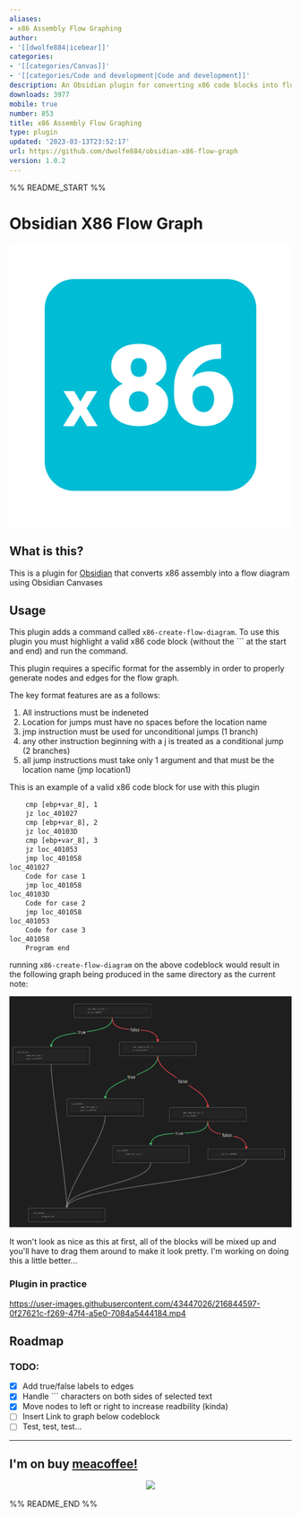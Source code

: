 ```yaml
---
aliases:
- x86 Assembly Flow Graphing
author:
- '[[dwolfe884|icebear]]'
categories:
- '[[categories/Canvas]]'
- '[[categories/Code and development|Code and development]]'
description: An Obsidian plugin for converting x86 code blocks into flow graphs
downloads: 3977
mobile: true
number: 853
title: x86 Assembly Flow Graphing
type: plugin
updated: '2023-03-13T23:52:17'
url: https://github.com/dwolfe884/obsidian-x86-flow-graph
version: 1.0.2
---
```


%% README_START %%

# Obsidian X86 Flow Graph

![Obsidian File Color Banner](https://raw.githubusercontent.com/dwolfe884/obsidian-x86-flow-graph/HEAD/docs/images/x86.png)

## What is this?

This is a plugin for [Obsidian](https://obsidian.md) that converts x86 assembly into a flow diagram using Obsidian Canvases

## Usage

This plugin adds a command called `x86-create-flow-diagram`. To use this plugin you must highlight a valid x86 code block (without the \`\`\` at the start and end) and run the command.

This plugin requires a specific format for the assembly in order to properly generate nodes and edges for the flow graph.

The key format features are as a follows:
  
  1. All instructions must be indeneted
  2. Location for jumps must have no spaces before the location name
  3. jmp instruction must be used for unconditional jumps (1 branch)
  4. any other instruction beginning with a j is treated as a conditional jump (2 branches)
  5. all jump instructions must take only 1 argument and that must be the location name (jmp location1)

This is an example of a valid x86 code block for use with this plugin

```x86
	cmp [ebp+var_8], 1
	jz loc_401027
	cmp [ebp+var_8], 2
	jz loc_40103D
	cmp [ebp+var_8], 3
	jz loc_401053
	jmp loc_401058
loc_401027
	Code for case 1
	jmp loc_401058
loc_40103D
	Code for case 2
	jmp loc_401058
loc_401053
	Code for case 3
loc_401058
	Program end
```

running `x86-create-flow-diagram` on the above codeblock would result in the following graph being produced in the same directory as the current note:

![Sample Graph #1](https://raw.githubusercontent.com/dwolfe884/obsidian-x86-flow-graph/HEAD/docs/images/graph2.png)

It won't look as nice as this at first, all of the blocks will be mixed up and you'll have to drag them around to make it look pretty. I'm working on doing this a little better...

### Plugin in practice

https://user-images.githubusercontent.com/43447026/216844597-0f27621c-f269-47f4-a5e0-7084a5444184.mp4

## Roadmap

### TODO:
- [x] Add true/false labels to edges
- [x] Handle \`\`\` characters on both sides of selected text
- [x] Move nodes to left or right to increase readbility (kinda)
- [ ] Insert Link to graph below codeblock
- [ ] Test, test, test...
---

## I'm on buy <a href="https://www.buymeacoffee.com/djwolfe">meacoffee!</a>
<div align="center">
  <a href="https://www.buymeacoffee.com/djwolfe">
    <img src="https://media1.giphy.com/media/TDQOtnWgsBx99cNoyH/giphy.gif" />
  </a>
</div>


%% README_END %%